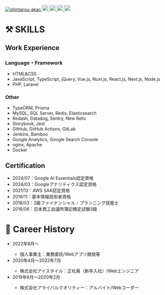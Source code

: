 <p align="left"> 
  <a href="https://github.com/shintarou-akao/shintarou-akao/">
    <img src="https://komarev.com/ghpvc/?username=shintarou-akao" alt="shintarou-akao" />
  </a>
  <a href="https://github.com/shintarou-akao">
    <img height="20" src="https://img.shields.io/github/followers/shintarou-akao?label=follow&logo=github&style=flat" />
  </a>
  <a href="http://qiita.com/shintarou-akao">
    <img height="20" src="https://qiita-badge.apiapi.app/s/shintarou-akao/posts.svg" />
  </a>
  <a href="https://qiita.com/shintarou-akao/contributions">
    <img height="20" src="https://qiita-badge.apiapi.app/s/shintarou-akao/contributions.svg" />
  </a>
  <a href="https://www.codewars.com/users/shintaro-akao">
    <img height="20" src="https://www.codewars.com/users/shintaro-akao/badges/small" />
  </a>
</p>

<div>
  <h1>⚒ SKILLS</h1>
  <div>
    <h2>Work Experience</h2>
    <div>
      <h3>Language・Framework</h3>
      <ul>
        <li>HTML&CSS</li>
        <li>JavaScript, TypeScript, jQuery, Vue.js, Nuxt.js, React.js, Next.js, Node.js</li>
        <li>PHP, Laravel</li>
      </ul>
    </div>
    <div>
      <h3>Other</h3>
      <ul>
        <li>TypeORM, Prisma</li>
        <li>MySQL, SQL Server, Redis, Elasticsearch</li>
        <li>Redash, Datadog, Sentry, New Relic</li>
        <li>Storybook, Jest</li>
        <li>GitHub, GitHub Actions, GitLab</li>
        <li>Jenkins, Bamboo</li>
        <li>Google Analytics, Google Search Console</li>
        <li>nginx, Apache</li>
        <li>Docker</li>
      </ul>
    </div>
  </div>
  <div>
    <h2>Certification</h2>
    <ul>
      <li>2024/07：Google AI Essentials認定資格</li>
      <li>2024/03：Googleアナリティクス認定資格</li>
      <li>2021/12：AWS SAA認定資格</li>
      <li>2019/11：基本情報技術者資格</li>
      <li>2018/03：2級ファイナンシャル・プランニング技能士</li>
      <li>2016/06：日本商工会議所簿記検定試験3級</li>
    </ul>
  </div>
</div>

<div>
  <h1>📝 Career History</h1>
  <div>
    <ul>
      <li>2022年8月〜</li>
      <ul>
        <li>個人事業主：業務委託/Webアプリ開発等</li>
      </ul>
      <li>2020年4月〜2022年7月</li>
      <ul>
        <li>株式会社アイスタイル：正社員（新卒入社）/Webエンジニア</li>
      </ul>
      <li>2019年6月〜2020年2月</li>
      <ul>
        <li>株式会社アライバルクオリティー：アルバイト/Webコーダー</li>
      </ul>
    </ul>
  </div>
</div>
